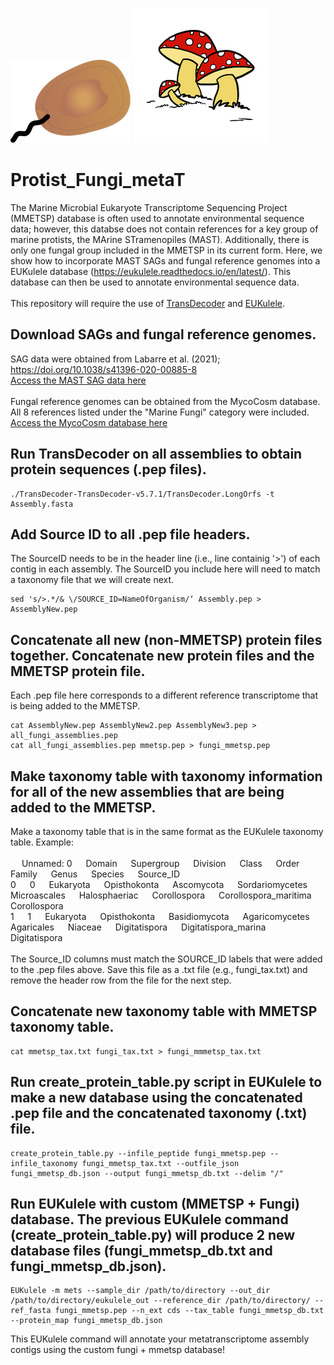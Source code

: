 ![](static/protist.png)
![](static/fungi.tiff)
# Protist_Fungi_metaT
The Marine Microbial Eukaryote Transcriptome Sequencing Project (MMETSP) database is often used to annotate environmental sequence data; however, this databse does not contain references for a key group of marine protists, the MArine STramenopiles (MAST). Additionally, there is only one fungal group included in the MMETSP in its current form. Here, we show how to incorporate MAST SAGs and fungal reference genomes into a EUKulele database (https://eukulele.readthedocs.io/en/latest/). This database can then be used to annotate environmental sequence data. 
<br>
<br>
This repository will require the use of [TransDecoder](https://github.com/TransDecoder/TransDecoder) and [EUKulele](https://github.com/AlexanderLabWHOI/EUKulele).


## Download SAGs and fungal reference genomes.
SAG data were obtained from Labarre et al. (2021); https://doi.org/10.1038/s41396-020-00885-8
<br>
[Access the MAST SAG data here](https://figshare.com/articles/dataset/Co-assembly/12430790?backTo=/collections/Comparative_genomics_reveals_new_functional_insights_in_uncultured_MAST_species/5008046)
<br>
<br>
Fungal reference genomes can be obtained from the MycoCosm database. All 8 references listed under the "Marine Fungi" category were included. 
<br>
[Access the MycoCosm database here](https://mycocosm.jgi.doe.gov/mycocosm/home)

## Run TransDecoder on all assemblies to obtain protein sequences (.pep files).
```
./TransDecoder-TransDecoder-v5.7.1/TransDecoder.LongOrfs -t Assembly.fasta
```
## Add Source ID to all .pep file headers.
The SourceID needs to be in the header line (i.e., line containig '>') of each contig in each assembly. The SourceID you include here will need to match a taxonomy file that we will create next. 
```
sed 's/>.*/& \/SOURCE_ID=NameOfOrganism/‘ Assembly.pep > AssemblyNew.pep
```
## Concatenate all new (non-MMETSP) protein files together. Concatenate new protein files and the MMETSP protein file. 
Each .pep file here corresponds to a different reference transcriptome that is being added to the MMETSP.
```
cat AssemblyNew.pep AssemblyNew2.pep AssemblyNew3.pep > all_fungi_assemblies.pep
cat all_fungi_assemblies.pep mmetsp.pep > fungi_mmetsp.pep
```
## Make taxonomy table with taxonomy information for all of the new assemblies that are being added to the MMETSP. 
Make a taxonomy table that is in the same format as the EUKulele taxonomy table. Example: 
<br>
<br>
&emsp; Unnamed: 0 &emsp; Domain &emsp; Supergroup &emsp; Division &emsp; Class &emsp; Order &emsp; Family &emsp; Genus &emsp; Species &emsp; Source_ID
<br>
0 &emsp; 0 &emsp; Eukaryota &emsp; Opisthokonta &emsp; Ascomycota &emsp; Sordariomycetes &emsp; Microascales &emsp; Halosphaeriac &emsp; Corollospora &emsp; Corollospora_maritima &emsp; Corollospora
<br>
1 &emsp; 1 &emsp; Eukaryota &emsp; Opisthokonta &emsp; Basidiomycota &emsp; Agaricomycetes &emsp; Agaricales &emsp; Niaceae &emsp; Digitatispora &emsp; Digitatispora_marina &emsp; Digitatispora
<br>
<br>
The Source_ID columns must match the SOURCE_ID labels that were added to the .pep files above. Save this file as a .txt file (e.g., fungi_tax.txt) and remove the header row from the file for the next step. 

## Concatenate new taxonomy table with MMETSP taxonomy table.
```
cat mmetsp_tax.txt fungi_tax.txt > fungi_mmmetsp_tax.txt
```
## Run create_protein_table.py script in EUKulele to make a new database using the concatenated .pep file and the concatenated taxonomy (.txt) file.
```
create_protein_table.py --infile_peptide fungi_mmetsp.pep --infile_taxonomy fungi_mmetsp_tax.txt --outfile_json fungi_mmetsp_db.json --output fungi_mmetsp_db.txt --delim "/"
```
## Run EUKulele with custom (MMETSP + Fungi) database. The previous EUKulele command (create_protein_table.py) will produce 2 new database files (fungi_mmetsp_db.txt and fungi_mmetsp_db.json).
```
EUKulele -m mets --sample_dir /path/to/directory --out_dir /path/to/directory/eukulele_out --reference_dir /path/to/directory/ --ref_fasta fungi_mmetsp.pep --n_ext cds --tax_table fungi_mmetsp_db.txt --protein_map fungi_mmetsp_db.json
```
This EUKulele command will annotate your metatranscriptome assembly contigs using the custom fungi + mmetsp database!
